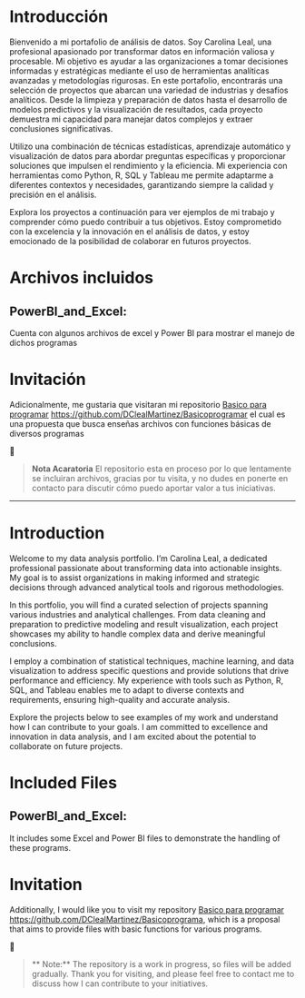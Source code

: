 # Introducción

Bienvenido a mi portafolio de análisis de datos. Soy Carolina Leal, una profesional apasionado por transformar datos en información valiosa y procesable. Mi objetivo es ayudar a las organizaciones a tomar decisiones informadas y estratégicas mediante el uso de herramientas analíticas avanzadas y metodologías rigurosas.
En este portafolio, encontrarás una selección de proyectos que abarcan una variedad de industrias y desafíos analíticos. Desde la limpieza y preparación de datos hasta el desarrollo de modelos predictivos y la visualización de resultados, cada proyecto demuestra mi capacidad para manejar datos complejos y extraer conclusiones significativas.

Utilizo una combinación de técnicas estadísticas, aprendizaje automático y visualización de datos para abordar preguntas específicas y proporcionar soluciones que impulsen el rendimiento y la eficiencia. Mi experiencia con herramientas como Python, R, SQL y Tableau me permite adaptarme a diferentes contextos y necesidades, garantizando siempre la calidad y precisión en el análisis.

Explora los proyectos a continuación para ver ejemplos de mi trabajo y comprender cómo puedo contribuir a tus objetivos. Estoy comprometido con la excelencia y la innovación en el análisis de datos, y estoy emocionado de la posibilidad de colaborar en futuros proyectos.


# Archivos incluidos

## **PowerBI_and_Excel:**

Cuenta con algunos archivos de excel y Power BI para mostrar el manejo de dichos programas

# Invitación

Adicionalmente, me gustaria que visitaran mi repositorio [Basico para programar]([https://github.com/DClealMartinez/Basicoprogramar]) https://github.com/DClealMartinez/Basicoprogramar el cual es una propuesta que busca enseñas archivos con funciones básicas de diversos programas

🔔
>**Nota Acaratoria** El repositorio esta en proceso por lo que lentamente se incluiran archivos, gracias por tu visita, y no dudes en ponerte en contacto para discutir cómo puedo aportar valor a tus iniciativas.

____________________________________________________

# Introduction

Welcome to my data analysis portfolio. I’m Carolina Leal, a dedicated professional passionate about transforming data into actionable insights. My goal is to assist organizations in making informed and strategic decisions through advanced analytical tools and rigorous methodologies.

In this portfolio, you will find a curated selection of projects spanning various industries and analytical challenges. From data cleaning and preparation to predictive modeling and result visualization, each project showcases my ability to handle complex data and derive meaningful conclusions.

I employ a combination of statistical techniques, machine learning, and data visualization to address specific questions and provide solutions that drive performance and efficiency. My experience with tools such as Python, R, SQL, and Tableau enables me to adapt to diverse contexts and requirements, ensuring high-quality and accurate analysis.

Explore the projects below to see examples of my work and understand how I can contribute to your goals. I am committed to excellence and innovation in data analysis, and I am excited about the potential to collaborate on future projects.


# Included Files

## PowerBI_and_Excel:

It includes some Excel and Power BI files to demonstrate the handling of these programs.

# Invitation

Additionally, I would like you to visit my repository [Basico para programar]([https://github.com/DClealMartinez/Basicoprogramar]) https://github.com/DClealMartinez/Basicoprograma, which is a proposal that aims to provide files with basic functions for various programs.

🔔
>** Note:** The repository is a work in progress, so files will be added gradually. Thank you for visiting, and please feel free to contact me to discuss how I can contribute to your initiatives.
